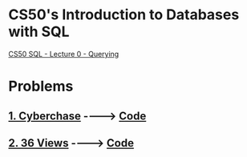 # CS50's Introduction to Databases with SQL
[CS50 SQL - Lecture 0 - Querying](https://www.youtube.com/watch?v=vHYeChEf2lA)

# Problems
  ## [1. Cyberchase](https://cs50.harvard.edu/sql/2024/psets/0/cyberchase/#distribution-code) ----> [Code](https://github.com/me50/RG-7/tree/cs50/problems/2024/sql/cyberchase)
  ## [2. 36 Views](https://cs50.harvard.edu/sql/2024/psets/0/views/) ----> [Code](https://github.com/me50/RG-7/tree/cs50/problems/2024/sql/views)
